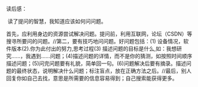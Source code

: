 读后感：

​	读了提问的智慧，我知道应该如何问问题。

​	首先，应利用身边的资源尝试解决问题。提问前，利用互联网，论坛（CSDN）等搜寻所要问的问题。//第二，要有技巧地问问题。好问题包括：(1) 设备情况，软件版本(2).你为此付出的努力,思考过程(3) 描述问题的目标是什么,如：我想研究......，我遇到......问题；(4)描述问题的详情，而不是你的猜测，如按照时间顺序描述问题；(5)问完问题要有礼貌，简单回一句。(6)问题解决后要有摘录。描述问题的最终状态，说明解决什么问题；标注盲点，放在正确方法之后。//最后，别人回复你如自己去找，意思是所需要的信息容易得到；自己搜索能获得更多。